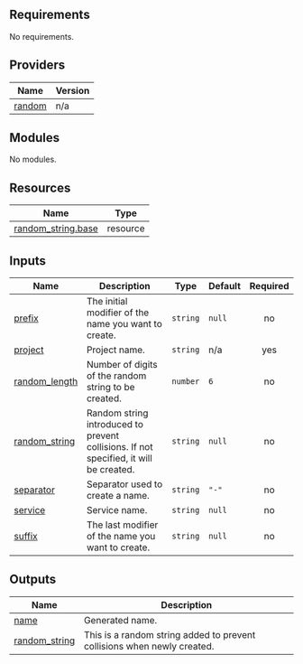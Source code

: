 ## Requirements

No requirements.

## Providers

| Name | Version |
|------|---------|
| <a name="provider_random"></a> [random](#provider\_random) | n/a |

## Modules

No modules.

## Resources

| Name | Type |
|------|------|
| [random_string.base](https://registry.terraform.io/providers/hashicorp/random/latest/docs/resources/string) | resource |

## Inputs

| Name | Description | Type | Default | Required |
|------|-------------|------|---------|:--------:|
| <a name="input_prefix"></a> [prefix](#input\_prefix) | The initial modifier of the name you want to create. | `string` | `null` | no |
| <a name="input_project"></a> [project](#input\_project) | Project name. | `string` | n/a | yes |
| <a name="input_random_length"></a> [random\_length](#input\_random\_length) | Number of digits of the random string to be created. | `number` | `6` | no |
| <a name="input_random_string"></a> [random\_string](#input\_random\_string) | Random string introduced to prevent collisions. If not specified, it will be created. | `string` | `null` | no |
| <a name="input_separator"></a> [separator](#input\_separator) | Separator used to create a name. | `string` | `"-"` | no |
| <a name="input_service"></a> [service](#input\_service) | Service name. | `string` | `null` | no |
| <a name="input_suffix"></a> [suffix](#input\_suffix) | The last modifier of the name you want to create. | `string` | `null` | no |

## Outputs

| Name | Description |
|------|-------------|
| <a name="output_name"></a> [name](#output\_name) | Generated name. |
| <a name="output_random_string"></a> [random\_string](#output\_random\_string) | This is a random string added to prevent collisions when newly created. |
